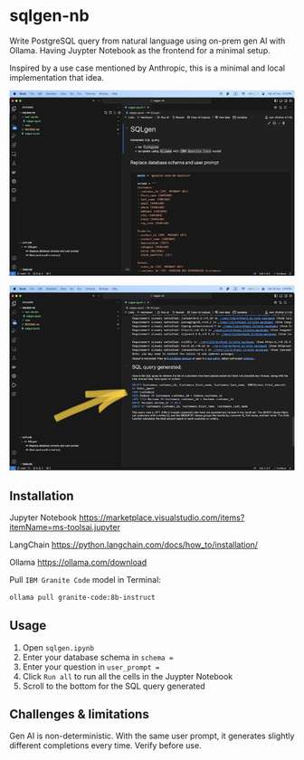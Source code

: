 # sqlgen-nb

Write PostgreSQL query from natural language using on-prem gen AI with Ollama. Having Juypter Notebook as the frontend for a minimal setup. 

Inspired by a use case mentioned by Anthropic, this is a minimal and local implementation that idea. 

![Enter schema and user prompt](img/screen1.png)

![SQL query, GET!](img/screen2.png)

## Installation 

Jupyter Notebook https://marketplace.visualstudio.com/items?itemName=ms-toolsai.jupyter 

LangChain https://python.langchain.com/docs/how_to/installation/

Ollama https://ollama.com/download 

Pull `IBM Granite Code` model in Terminal: 

```zsh
ollama pull granite-code:8b-instruct 
```

## Usage 

1. Open `sqlgen.ipynb` 
2. Enter your database schema in `schema =` 
3. Enter your question in `user_prompt =` 
4. Click `Run all` to run all the cells in the Juypter Notebook 
5. Scroll to the bottom for the SQL query generated 

## Challenges & limitations 

Gen AI is non-deterministic. With the same user prompt, it generates slightly different completions every time. Verify before use. 

